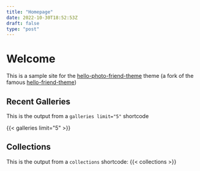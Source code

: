 ```yaml
---
title: "Homepage"
date: 2022-10-30T18:52:53Z
draft: false
type: "post"
---
```


# Welcome

This is a sample site for the [hello-photo-friend-theme](https://github.com/paulcoghlan/hugo-theme-hello-friend)
theme (a fork of the famous [hello-friend-theme](https://github.com/thomasjsn/hugo-theme-hello-friend))

## Recent Galleries

This is the output from a `galleries limit="5"` shortcode

{{< galleries limit="5" >}}

## Collections

This is the output from a `collections` shortcode:
{{< collections >}}
